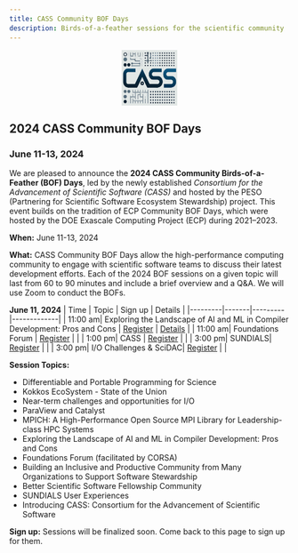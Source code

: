 ```yaml
---
title: CASS Community BOF Days
description: Birds-of-a-feather sessions for the scientific community
---
```


<div style="display: flex; justify-content: center;">
    <img src="CASS-Logo-V2.png" width="100" height="100">
</div>

## 2024 CASS Community BOF Days
### June 11-13, 2024

We are pleased to announce the **2024 CASS Community Birds-of-a-Feather (BOF) Days**, led by the newly established _Consortium for the Advancement of Scientific Software (CASS)_ and hosted by the PESO (Partnering for Scientific Software Ecosystem Stewardship) project.  This event builds on the tradition of ECP Community BOF Days, which were hosted by the DOE Exascale Computing Project (ECP) during 2021–2023. 

**When:** June 11-13, 2024

**What:** CASS Community BOF Days allow the high-performance computing community to engage with scientific software teams to discuss their latest development efforts.  Each of the 2024 BOF sessions on a given topic will last from 60 to 90 minutes and include a brief overview and a Q&A. We will use Zoom to conduct the BOFs.

**June 11, 2024**
| Time | Topic | Sign up | Details |
|---------|-------|---------|-------------|
| 11:00 am| Exploring the Landscape of AI and ML in Compiler Development: Pros and Cons  | [Register]() | [Details](bofs2024/compiler.md) |
| 11:00 am| Foundations Forum | [Register]() | |
|  1:00 pm| CASS | [Register]() | |
| 3:00 pm| SUNDIALS| [Register]() | |
| 3:00 pm| I/O Challenges & SciDAC| [Register]() | |

**Session Topics:**
- Differentiable and Portable Programming for Science
- Kokkos EcoSystem - State of the Union
- Near-term challenges and opportunities for I/O
- ParaView and Catalyst
- MPICH: A High-Performance Open Source MPI Library for Leadership-class HPC Systems
- Exploring the Landscape of AI and ML in Compiler Development: Pros and Cons
- Foundations Forum (facilitated by CORSA)
- Building an Inclusive and Productive Community from Many Organizations to Support Software Stewardship
- Better Scientific Software Fellowship Community
- SUNDIALS User Experiences
- Introducing CASS: Consortium for the Advancement of Scientific Software

**Sign up:** Sessions will be finalized soon.  Come back to this page to sign up for them.

